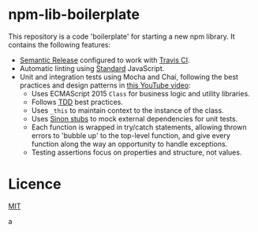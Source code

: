 # npm-lib-boilerplate

This repository is a code 'boilerplate' for starting a new npm library. It
contains the following features:

- [Semantic Release](https://github.com/semantic-release/semantic-release) configured to work with [Travis CI](https://travis-ci.org/).
- Automatic linting using [Standard](https://www.npmjs.com/package/standard) JavaScript.
- Unit and integration tests using Mocha and Chai, following the best practices and design patterns in [this YouTube video](https://www.youtube.com/watch?v=lE3RYnchHps):
  - Uses ECMAScript 2015 `Class` for business logic and utility libraries.
  - Follows [TDD](https://builttoadapt.io/why-tdd-489fdcdda05e) best practices.
  - Uses `_this` to maintain context to the instance of the class.
  - Uses [Sinon stubs](https://sinonjs.org/releases/latest/stubs/) to mock external dependencies for unit tests.
  - Each function is wrapped in try/catch statements, allowing thrown errors to 'bubble up' to the top-level function, and give every function along the way an opportunity to handle exceptions.
  - Testing assertions focus on properties and structure, not values.


# Licence
[MIT](LICENSE.md)


a
